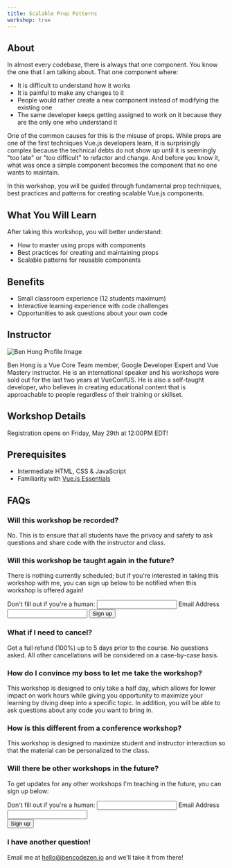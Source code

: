 ```yaml
---
title: Scalable Prop Patterns
workshop: true
---
```


## About

In almost every codebase, there is always that one component. You know the one that I am talking about. That one component where:

- It is difficult to understand how it works
- It is painful to make any changes to it
- People would rather create a new component instead of modifying the existing one
- The same developer keeps getting assigned to work on it because they are the only one who understand it

One of the common causes for this is the misuse of props. While props are one of the first techniques Vue.js developers learn, it is surprisingly complex because the technical debts do not show up until it is seemingly "too late" or "too difficult" to refactor and change. And before you know it, what was once a simple component becomes the component that no one wants to maintain.

In this workshop, you will be guided through fundamental prop techniques, best practices and patterns for creating scalable Vue.js components.

<h2 class="section-title">What You Will Learn</h2>

After taking this workshop, you will better understand:

- How to master using props with components
- Best practices for creating and maintaining props
- Scalable patterns for reusable components

## Benefits

- Small classroom experience (12 students maximum)
- Interactive learning experience with code challenges
- Opportunities to ask questions about your own code

## Instructor

<div class="instructor-wrapper">
  <img src="/images/ben-profile-circle.jpg"
    alt="Ben Hong Profile Image"
    class="profile-image"
  />

Ben Hong is a Vue Core Team member, Google Developer Expert and Vue Mastery instructor. He is an international speaker and his workshops were sold out for the last two years at VueConfUS. He is also a self-taught developer, who believes in creating educational content that is approachable to people regardless of their training or skillset.

</div>

## Workshop Details

<workshop-details option="1" date="Wednesday, June 10th" time="1:30PM - 4:30PM EDT" datetime="2020-06-10T13:30-5:00" class="mb-5"></workshop-details>

<workshop-details option="2" date="Saturday, June 13th" time="1:30PM - 4:30PM EDT" datetime="2020-06-13T13:30-5:00" class="mb-5"></workshop-details>

<p class="highlight">Registration opens on Friday, May 29th at 12:00PM EDT!</p>

## Prerequisites

- Intermediate HTML, CSS & JavaScript
- Familiarity with [Vue.js Essentials](https://vuejs.org/v2/guide/)

## FAQs

### Will this workshop be recorded?

No. This is to ensure that all students have the privacy and safety to ask questions and share code with the instructor and class.

### Will this workshop be taught again in the future?

There is nothing currently scheduled; but if you're interested in taking this workshop with me, you can sign up below to be notified when this workshop is offered again!

<form netlify-honeypot="seek-field" name="spp-interest" method="POST" data-netlify="true">
  <label class"hidden">Don't fill out if you're a human: <input name="seek-field" type="text" /></label>
  <label class="form-label" for="spp-interest-email">
    Email Address
    <input class="form-input" type="email" id="spp-interest-email" name="spp-interest-email" />
  </label>
  <button class="form-submit" type="submit">Sign up</button> 
</form>

### What if I need to cancel?

Get a full refund (100%) up to 5 days prior to the course. No questions asked. All other cancellations will be considered on a case-by-case basis.

### How do I convince my boss to let me take the workshop?

This workshop is designed to only take a half day, which allows for lower impact on work hours while giving you opportunity to maximize your learning by diving deep into a specific topic. In addition, you will be able to ask questions about any code you want to bring in.

### How is this different from a conference workshop?

This workshop is designed to maximize student and instructor interaction so that the material can be personalized to the class.

### Will there be other workshops in the future?

To get updates for any other workshops I'm teaching in the future, you can sign up below:

<form netlify-honeypot="seek-field-2" name="workshop-interest" method="POST" data-netlify="true">
  <label class"hidden">Don't fill out if you're a human: <input name="seek-field-2" type="text" /></label>
  <label class="form-label" for="workshop-interest-email">
    Email Address
    <input class="form-input" type="email" id="workshop-interest-email" name="workshop-interest-email" />
  </label>
  <div data-netlify-recaptcha="true"></div>
  <button class="form-submit" type="submit">Sign up</button> 
</form>

### I have another question!

Email me at [hello@bencodezen.io](mailto:hello@bencodezen.io) and we'll take it from there!
